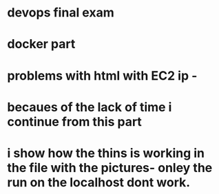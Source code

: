 ﻿# devops final exam
# docker part 
# problems with html with EC2 ip - 
# becaues of the lack of time i continue from this part
# i show how the thins is working in the file with the pictures- onley the run on the localhost dont work.

